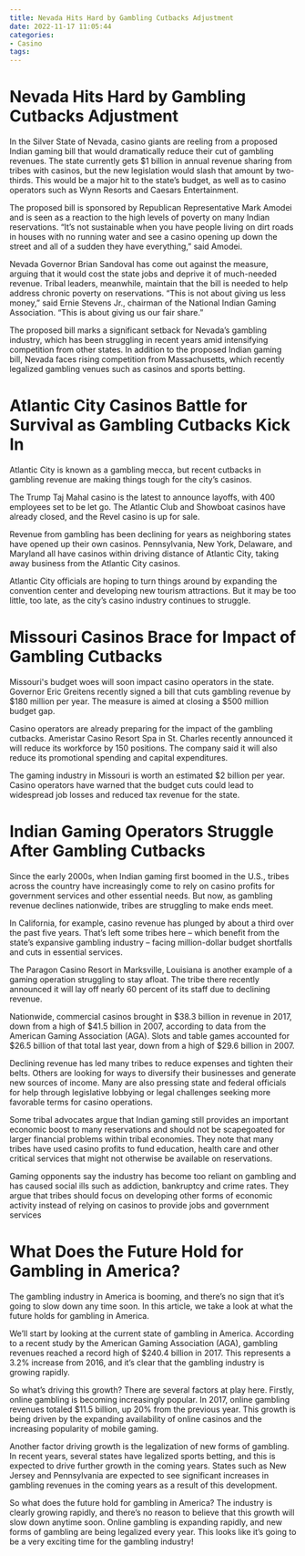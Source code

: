 ```yaml
---
title: Nevada Hits Hard by Gambling Cutbacks Adjustment
date: 2022-11-17 11:05:44
categories:
- Casino
tags:
---
```



#  Nevada Hits Hard by Gambling Cutbacks Adjustment

In the Silver State of Nevada, casino giants are reeling from a proposed Indian gaming bill that would dramatically reduce their cut of gambling revenues. The state currently gets $1 billion in annual revenue sharing from tribes with casinos, but the new legislation would slash that amount by two-thirds. This would be a major hit to the state’s budget, as well as to casino operators such as Wynn Resorts and Caesars Entertainment.

The proposed bill is sponsored by Republican Representative Mark Amodei and is seen as a reaction to the high levels of poverty on many Indian reservations. “It’s not sustainable when you have people living on dirt roads in houses with no running water and see a casino opening up down the street and all of a sudden they have everything,” said Amodei.

Nevada Governor Brian Sandoval has come out against the measure, arguing that it would cost the state jobs and deprive it of much-needed revenue. Tribal leaders, meanwhile, maintain that the bill is needed to help address chronic poverty on reservations. “This is not about giving us less money,” said Ernie Stevens Jr., chairman of the National Indian Gaming Association. “This is about giving us our fair share.”

The proposed bill marks a significant setback for Nevada’s gambling industry, which has been struggling in recent years amid intensifying competition from other states. In addition to the proposed Indian gaming bill, Nevada faces rising competition from Massachusetts, which recently legalized gambling venues such as casinos and sports betting.

#  Atlantic City Casinos Battle for Survival as Gambling Cutbacks Kick In

Atlantic City is known as a gambling mecca, but recent cutbacks in gambling revenue are making things tough for the city’s casinos.

The Trump Taj Mahal casino is the latest to announce layoffs, with 400 employees set to be let go. The Atlantic Club and Showboat casinos have already closed, and the Revel casino is up for sale.

Revenue from gambling has been declining for years as neighboring states have opened up their own casinos. Pennsylvania, New York, Delaware, and Maryland all have casinos within driving distance of Atlantic City, taking away business from the Atlantic City casinos.

Atlantic City officials are hoping to turn things around by expanding the convention center and developing new tourism attractions. But it may be too little, too late, as the city’s casino industry continues to struggle.

#  Missouri Casinos Brace for Impact of Gambling Cutbacks

Missouri's budget woes will soon impact casino operators in the state. Governor Eric Greitens recently signed a bill that cuts gambling revenue by $180 million per year. The measure is aimed at closing a $500 million budget gap.

Casino operators are already preparing for the impact of the gambling cutbacks. Ameristar Casino Resort Spa in St. Charles recently announced it will reduce its workforce by 150 positions. The company said it will also reduce its promotional spending and capital expenditures.

The gaming industry in Missouri is worth an estimated $2 billion per year. Casino operators have warned that the budget cuts could lead to widespread job losses and reduced tax revenue for the state.

#  Indian Gaming Operators Struggle After Gambling Cutbacks

Since the early 2000s, when Indian gaming first boomed in the U.S., tribes across the country have increasingly come to rely on casino profits for government services and other essential needs. But now, as gambling revenue declines nationwide, tribes are struggling to make ends meet.

In California, for example, casino revenue has plunged by about a third over the past five years. That’s left some tribes here – which benefit from the state’s expansive gambling industry – facing million-dollar budget shortfalls and cuts in essential services.

The Paragon Casino Resort in Marksville, Louisiana is another example of a gaming operation struggling to stay afloat. The tribe there recently announced it will lay off nearly 60 percent of its staff due to declining revenue.

Nationwide, commercial casinos brought in $38.3 billion in revenue in 2017, down from a high of $41.5 billion in 2007, according to data from the American Gaming Association (AGA). Slots and table games accounted for $26.5 billion of that total last year, down from a high of $29.6 billion in 2007.

Declining revenue has led many tribes to reduce expenses and tighten their belts. Others are looking for ways to diversify their businesses and generate new sources of income. Many are also pressing state and federal officials for help through legislative lobbying or legal challenges seeking more favorable terms for casino operations.

Some tribal advocates argue that Indian gaming still provides an important economic boost to many reservations and should not be scapegoated for larger financial problems within tribal economies. They note that many tribes have used casino profits to fund education, health care and other critical services that might not otherwise be available on reservations.

Gaming opponents say the industry has become too reliant on gambling and has caused social ills such as addiction, bankruptcy and crime rates. They argue that tribes should focus on developing other forms of economic activity instead of relying on casinos to provide jobs and government services

#  What Does the Future Hold for Gambling in America?

The gambling industry in America is booming, and there’s no sign that it’s going to slow down any time soon. In this article, we take a look at what the future holds for gambling in America.

We’ll start by looking at the current state of gambling in America. According to a recent study by the American Gaming Association (AGA), gambling revenues reached a record high of $240.4 billion in 2017. This represents a 3.2% increase from 2016, and it’s clear that the gambling industry is growing rapidly.

So what’s driving this growth? There are several factors at play here. Firstly, online gambling is becoming increasingly popular. In 2017, online gambling revenues totaled $11.5 billion, up 20% from the previous year. This growth is being driven by the expanding availability of online casinos and the increasing popularity of mobile gaming.

Another factor driving growth is the legalization of new forms of gambling. In recent years, several states have legalized sports betting, and this is expected to drive further growth in the coming years. States such as New Jersey and Pennsylvania are expected to see significant increases in gambling revenues in the coming years as a result of this development.

So what does the future hold for gambling in America? The industry is clearly growing rapidly, and there’s no reason to believe that this growth will slow down anytime soon. Online gambling is expanding rapidly, and new forms of gambling are being legalized every year. This looks like it’s going to be a very exciting time for the gambling industry!